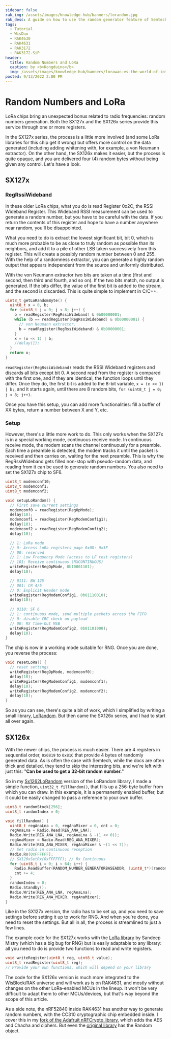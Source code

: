 ```yaml
---
sidebar: false
rak_img: /assets/images/knowledge-hub/banners/lorandom.jpg
rak_desc: A guide on how to use the random generator feature of Semtech LoRa transceivers in RAK Modules.  
tags:
  - Tutorial
  - WisDuo
  - RAK4630
  - RAK4631
  - RAK3172
  - RAK3172-SiP
header:
  title: Random Numbers and LoRa
  caption: by <b>Kongduino</b>
  img: /assets/images/knowledge-hub/banners/lorawan-vs-the-world-of-iot.jpg
posted: 9/13/2022 2:00 PM
---
```


# Random Numbers and LoRa

LoRa chips bring an unexpected bonus related to radio frequencies: random numbers generation. Both the SX127x and the SX126x series provide this service through one or more registers. 

In the SX127x series, the process is a little more involved (and some LoRa libraries for this chip get it wrong) but offers more control on the data generated (including adding whitening with, for example, a von Neumann extractor). On the other hand, the SX126x makes it easier, but the process is quite opaque, and you are delivered four (4) random bytes without being given any control. Let's have a look.

## SX127x

### RegRssiWideband

In these older LoRa chips, what you do is read Register 0x2C, the RSSI Wideband Register. This Wideband RSSI measurement can be used to generate a random number, but you have to be careful with the data. If you return the contents of this register and hope to have a number anywhere near random, you'll be disappointed. 

What you need to do is extract the lowest significant bit, bit 0, which is much more probable to be as close to truly random as possible than its neighbors, and add it to a pile of other LSB taken successively from this register. This will create a possibly random number between 0 and 255. With the help of a randomness extractor, you can generate a highly random output that appears independent from the source and uniformly distributed.

With the von Neumann extractor two bits are taken at a time (first and second, then third and fourth, and so on). If the two bits match, no output is generated. If the bits differ, the value of the first bit is added to the stream, and the second is discarded. This is quite simple to implement in C/C++.

```c
uint8_t getLoRandomByte() {
  uint8_t x = 0, b;
  for (uint8_t j = 0; j < 8; j++) {
    b = readRegister(RegRssiWideband) & 0b00000001;
    while (b == readRegister(RegRssiWideband) & 0b00000001) {
      // von Neumann extractor.
      b = readRegister(RegRssiWideband) & 0b00000001;
    }
    x = (x << 1) | b;
    //delay(1);
  }
  return x;
}
```

`readRegister(RegRssiWideband)` reads the RSSI Wideband registers and discards all bits except bit 0. A second read from the register is compared with the first one, and if they are identical, the function loops until they differ. Once they do, the first bit is added to the 8-bit variable, `x = (x << 1) | b;`, and it starts again, until there are 8 random bits, `for (uint8_t j = 0; j < 8; j++)`.

Once you have this setup, you can add more functionalities: fill a buffer of XX bytes, return a number between X and Y, etc.

### Setup

However, there's a little more work to do. This only works when the SX127x is in a special working mode, continuous receive mode. In continuous receive mode, the modem scans the channel continuously for a preamble. Each time a preamble is detected, the modem tracks it until the packet is received and then carries on, waiting for the next preamble. This is why the RegRssiWideband gets filled non-stop with pseudo-random data, and reading from it can be used to generate random numbers. You also need to set the SX127x chip to SF6.

```c
uint8_t modemconf10;
uint8_t modemconf1;
uint8_t modemconf2;

void setupLoRandom() {
  // First save current settings
  modemconf0 = readRegister(RegOpMode);
  delay(10);
  modemconf1 = readRegister(RegModemConfig1);
  delay(10);
  modemconf2 = readRegister(RegModemConfig2);
  delay(10);

  // 1: LoRa mode
  // 0: Access LoRa registers page 0x0D: 0x3F
  // 00: reserved
  // 1: Low Frequency Mode (access to LF test registers)
  // 101: Receive continuous (RXCONTINUOUS)
  writeRegister(RegOpMode, 0b10001101);
  delay(10);

  // 0111: BW 125
  // 001: CR 4/5
  // 0: Explicit Header mode
  writeRegister(RegModemConfig1, 0b01110010);
  delay(10);
  
  // 0110: SF 6
  // 1: continuous mode, send multiple packets across the FIFO
  // 0: disable CRC check on payload
  // 00: RX Time-Out MSB
  writeRegister(RegModemConfig2, 0b01101000);
  delay(10);
}
```

The chip is now in a working mode suitable for RNG. Once you are done, you reverse the process:

```c
void resetLoRa() {
  // reset settings
  writeRegister(RegOpMode, modemconf0);
  delay(10);
  writeRegister(RegModemConfig1, modemconf1);
  delay(10);
  writeRegister(RegModemConfig2, modemconf2);
  delay(10);
}
```

So as you can see, there's quite a bit of work, which I simplified by writing a small library, [LoRandom](https://github.com/Kongduino/Lorandom). But then came the SX126x series, and I had to start all over again.

## SX126x

With the newer chips, the process is much easier. There are 4 registers in sequential order, `0x0819` to `0x81C` that provide 4 bytes of randomly generated data. As is often the case with Semtech, while the docs are often thick and detailed, they tend to skip the interesting bits, and we're left with just this: "**Can be used to get a 32-bit random number.**"

So in my [Sx1262LoRandom](https://github.com/Kongduino/Sx1262LoRandom) version of the LoRandom library, I made a simple function, `uint32_t fillRandom()`, that fills up a 256-byte buffer from which you can draw. In this example, it is a permanently enabled buffer, but it could be easily changed to pass a reference to your own buffer.

```c
uint8_t randomStock[256];
uint8_t randomIndex = 0;

void fillRandom() {
  uint8_t regAnaLna = 0, regAnaMixer = 0, cnt = 0;
  regAnaLna = Radio.Read(REG_ANA_LNA);
  Radio.Write(REG_ANA_LNA, regAnaLna & ~(1 << 0));
  regAnaMixer = Radio.Read(REG_ANA_MIXER);
  Radio.Write(REG_ANA_MIXER, regAnaMixer & ~(1 << 7));
  // Set radio in continuous reception
  Radio.Rx(0xFFFFFF);
  // SX126xSetRx(0xFFFFFF); // Rx Continuous
  for (uint8_t i = 0; i < 64; i++) {
    Radio.ReadBuffer(RANDOM_NUMBER_GENERATORBASEADDR, (uint8_t*)(randomStock + cnt), 4);
    cnt += 4;
  }
  randomIndex = 0;
  Radio.Standby();
  Radio.Write(REG_ANA_LNA, regAnaLna);
  Radio.Write(REG_ANA_MIXER, regAnaMixer);
}
```

Like in the SX127x version, the radio has to be set up, and you need to save settings before setting it up to work for RNG. And when you're done, you need to reset the settings. But all in all, the process is streamlined to just a few lines.

The example code for the SX127x works with the [LoRa library](https://github.com/sandeepmistry/arduino-LoRa) by Sandeep Mistry (which has a big bug for RNG) but is easily adaptable to any library: all you need to do is provide two functions to read and write registers.

```c
void writeRegister(uint8_t reg, uint8_t value);
uint8_t readRegister(uint8_t reg);
// Provide your own functions, which will depend on your library
```

The code for the SX126x version is much more integrated to the WisBlock/RAK universe and will work as is on RAK4631, and mostly without changes on the other LoRa-enabled MCUs in the lineup. It won't be very difficult to adapt them to other MCUs/devices, but that's way beyond the scope of this article.

As a side note, the nRF52840 inside RAK4631 has another way to generate random numbers, with the CC310 cryptographic chip embedded inside. I cover this in my [fork of the Adafruit nRFCrypto library](https://github.com/Kongduino/Adafruit_nRFCrypto), which adds the AES and Chacha and ciphers. But even the [original library](https://github.com/adafruit/Adafruit_nRFCrypto) has the Random object.


